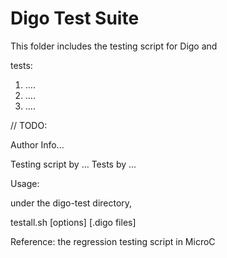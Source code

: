 # Digo Test Suite

This folder includes the testing script for Digo and 

tests:

1. ....
2. ....
3. ....

// TODO:

Author Info...

Testing script by ...
Tests by ...

Usage:

under the digo-test directory,

testall.sh [options] [.digo files]


Reference: the regression testing script in MicroC
